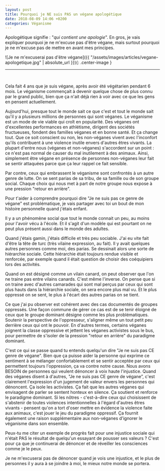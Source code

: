 ```yaml
---
layout: post
title: Pourquoi je NE suis PAS un végane apologétique
date: 2018-08-09 14:06 +0200
categories: Véganisme
---
```


Apologétique signifie : "_qui contient une apologie_". En gros, je vais expliquer
pourquoi je ne m'excuse pas d'être végane, mais surtout pourquoi je ne m'excuse
pas de mettre en avant mes principes.

![Je ne m'excuserai pas d'être végane]({{ "/assets/images/articles/vegane-apologetique.jpg" | absolute_url }}){: .center-image }

---

<br>

Cela fait 4 ans que je suis végane, après avoir été végétarien pendant 6 mois.
Le véganisme commençait à devenir quelque chose de plus connu par le grand
public, bien que ça n'ait déjà rien à voir avec ce que les gens en pensent
actuellement.

Aujourd'hui, presque tout le monde sait ce que c'est et tout le monde sait qu'il
y a plusieurs millions de personnes qui sont véganes. Le véganisme est un mode
de vie viable qui croît en popularité. Des véganes ont d'excellentes
performances en athlétisme, dirigent des sociétés fructueuses, fondent des
familles véganes et en bonne santé. Et ça change tout. Que ce soit conscient ou
non, les non-véganes vivent avec l'inconfort qu'ils contribuent à une violence
inutile envers d'autres êtres vivants. La plupart d'entre nous (véganes et
non-véganes) s'accordent sur un point : ce n'est pas normal de causer du mal
inutilement à des animaux. Ainsi, simplement être végane en présence de
personnes non-véganes leur fait se sentir attaquées parce que ça leur rappel ce
fait sensible.

Par contre, ceux qui embrassent le véganisme sont confrontés à un autre genre de
lutte. On se sent parias de sa tribu, de sa famille ou de son groupe social.
Chaque choix qui nous met à part de notre groupe nous expose à une pression
"retour en arrière".

Pour t'aider à comprendre pourquoi dire "Je ne suis pas ce genre de végane" est
problématique, je vais partager avec toi un bout de mon histoire personnelle
quand j'étais enfant.

Il y a un phénomène social que tout le monde connait un peu, au moins pour
l'avoir vécu à l'école. Et il s'agit d'un modèle qui est pourtant on ne peut
plus présent aussi dans le monde des adultes.

Quand j'étais gamin, j'étais difficile et très peu sociable. J'ai eu vite fait
d'être la tête de turc (très vilaine expression, au fait). Il y avait quelques
autres personnes comme moi, des parias. Se dessinait alors une sorte de
hiérarchie sociale. Cette hiérarchie était toujours rendue visible et renforcée,
par exemple quand il était question de choisir des coéquipiers lors des
activités.

Quand on est désigné comme un vilain canard, on peut observer que l'on ne traine
pas entre vilains canards. C'est même l'inverse. On pense que si on traine avec
d'autres camarades qui sont mal perçus par ceux qui sont plus hauts dans la
hiérarchie sociale, on sera encore plus mal vu. Et le plus oppressé on se sent,
le plus à l'écart des autres parias on se tient.

Ce que j'ai pu observer est cohérent avec des cas documentés de groupes
oppressés. Une façon commune de gérer ce cas est de se tenir éloigné de ceux que
le groupe dominant désigne comme les plus problématiques. Soutenir la
perspective de l'oppresseur, s'aligner même un tout petit peu derrière ceux qui
ont le pouvoir. En d'autres termes, certains véganes joignent la classe
oppressive et jettent les véganes activistes sous le bus, pour permettre de
s'isoler de la pression "retour en arrière" du paradigme dominant.

C'est ce qui se passe quand tu entends quelqu'un dire "Je ne suis pas CE genre
de végane". Bien que ça puisse aider la personne qui exprime ce sentiment à se
mélanger confortablement et se sentir acceptée par ceux qui permettent toujours
l'oppression, ça va contre notre cause. Nous avons BESOIN de personnes qui
veulent dénoncer à voix haute l'injustice. Quand des véganes disent à d'autres,
"Je ne suis pas CE genre de végane”, c'est clairement l'expression d'un jugement
de valeur envers les personnes qui dénoncent. Ça isole les activistes. Ça fait
que les autres véganes qui envisagent de parler se sentent honteux en silence.
Ça soutient et renforce le paradigme dominant. Si les nôtres - c'est-à-dire ceux
qui choisissent de s'abstenir de toutes violences intentionnelles à l'égard
d'autres êtres vivants - pensent qu'on a tort d'oser mettre en évidence la
violence faite aux animaux, c'est jouer le jeu du paradigme oppressif. Ça
fournit également une raison supplémentaire aux non-véganes d'ignorer le
véganisme dans son ensemble.

Peux-tu me citer un exemple de progrès fait pour une injustice sociale qui
n'était PAS le résultat de quelqu'un essayant de pousser ses valeurs ? C'est
pour ça que je continuerai de dénoncer et de réveiller les consciences comme je
le peux.

Je ne m'excuserai pas de dénoncer quand je vois une injustice, et le plus de
personnes il y aura à se joindre à moi, le mieux notre monde se portera.
